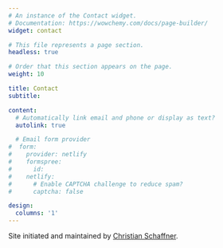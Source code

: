 ```yaml
---
# An instance of the Contact widget.
# Documentation: https://wowchemy.com/docs/page-builder/
widget: contact

# This file represents a page section.
headless: true

# Order that this section appears on the page.
weight: 10

title: Contact
subtitle:

content:
  # Automatically link email and phone or display as text?
  autolink: true

  # Email form provider
#  form:
#    provider: netlify
#    formspree:
#      id:
#    netlify:
#      # Enable CAPTCHA challenge to reduce spam?
#      captcha: false

design:
  columns: '1'
---
```

Site initiated and maintained by [Christian Schaffner](/author/christian-schaffner).

